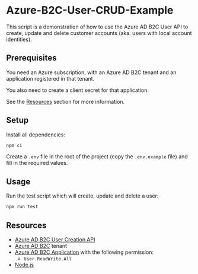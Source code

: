 # Azure-B2C-User-CRUD-Example

This script is a demonstration of how to use the Azure AD B2C User API to create, update and delete customer accounts (aka. users with local account identities).

## Prerequisites

You need an Azure subscription, with an Azure AD B2C tenant and an application registered in that tenant.

You also need to create a client secret for that application.

See the [Resources](#resources) section for more information.

## Setup

Install all dependencies:

```bash
npm ci
```

Create a `.env` file in the root of the project (copy the `.env.example` file) and fill in the required values.

## Usage

Run the test script which will create, update and delete a user:

```bash
npm run test
```

## Resources

- [Azure AD B2C User Creation API](https://learn.microsoft.com/en-us/graph/api/user-post-users?view=graph-rest-1.0&tabs=http#example-2-create-a-user-with-social-and-local-account-identities)
- [Azure AD B2C](https://docs.microsoft.com/en-us/azure/active-directory-b2c/tutorial-create-tenant) tenant
- [Azure AD B2C Application](https://docs.microsoft.com/en-us/azure/active-directory-b2c/tutorial-register-applications?tabs=app-reg-ga) with the following permission:
    - `User.ReadWrite.All`
- [Node.js](https://nodejs.org/en/download/)
